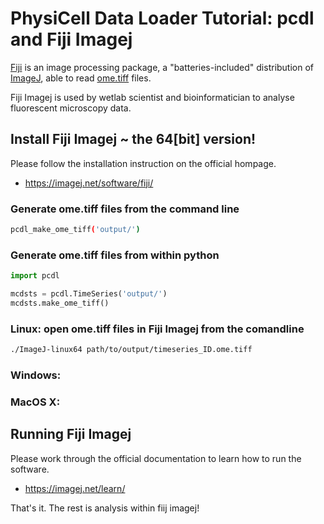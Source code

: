 # PhysiCell Data Loader Tutorial: pcdl and Fiji Imagej

[Fiji](https://fiji.sc/) is an image processing package,
a "batteries-included" distribution of [ImageJ](https://en.wikipedia.org/wiki/ImageJ),
able to read [ome.tiff](https://www.openmicroscopy.org/ome-files/) files.

Fiji Imagej is used by wetlab scientist and bioinformatician to analyse fluorescent microscopy data.

## Install Fiji Imagej ~ the 64[bit] version!

Please follow the installation instruction on the official hompage.
+ https://imagej.net/software/fiji/


### Generate ome.tiff files from the command line

```bash
pcdl_make_ome_tiff('output/')
```


### Generate ome.tiff files from within python

```python
import pcdl

mcdsts = pcdl.TimeSeries('output/')
mcdsts.make_ome_tiff()
```

### Linux: open ome.tiff files in Fiji Imagej from the comandline

```bash
./ImageJ-linux64 path/to/output/timeseries_ID.ome.tiff
```


### Windows:
<!-- Jenny can you write here something inteligent on how to open ome.tiff files? -->


### MacOS X:
<!-- Jenny can you write here something inteligent on how to open ome.tiff files? -->


## Running Fiji Imagej

Please work through the official documentation to learn how to run the software.
+ https://imagej.net/learn/

That's it. The rest is analysis within fiij imagej!
